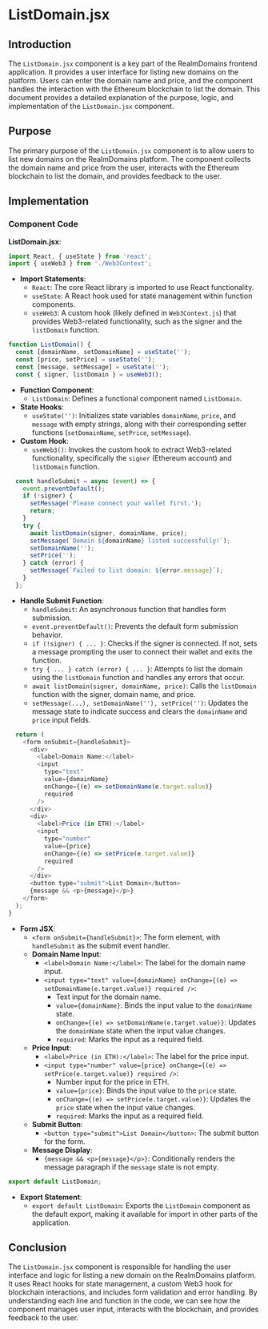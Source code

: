 # ListDomain.jsx

## Introduction

The `ListDomain.jsx` component is a key part of the RealmDomains frontend application. It provides a user interface for listing new domains on the platform. Users can enter the domain name and price, and the component handles the interaction with the Ethereum blockchain to list the domain. This document provides a detailed explanation of the purpose, logic, and implementation of the `ListDomain.jsx` component.

## Purpose

The primary purpose of the `ListDomain.jsx` component is to allow users to list new domains on the RealmDomains platform. The component collects the domain name and price from the user, interacts with the Ethereum blockchain to list the domain, and provides feedback to the user.

## Implementation

### Component Code

**ListDomain.jsx**:

```javascript
import React, { useState } from 'react';
import { useWeb3 } from './Web3Context';
```
- **Import Statements**:
  - `React`: The core React library is imported to use React functionality.
  - `useState`: A React hook used for state management within function components.
  - `useWeb3`: A custom hook (likely defined in `Web3Context.js`) that provides Web3-related functionality, such as the signer and the `listDomain` function.

```javascript
function ListDomain() {
  const [domainName, setDomainName] = useState('');
  const [price, setPrice] = useState('');
  const [message, setMessage] = useState('');
  const { signer, listDomain } = useWeb3();
```
- **Function Component**:
  - `ListDomain`: Defines a functional component named `ListDomain`.
- **State Hooks**:
  - `useState('')`: Initializes state variables `domainName`, `price`, and `message` with empty strings, along with their corresponding setter functions (`setDomainName`, `setPrice`, `setMessage`).
- **Custom Hook**:
  - `useWeb3()`: Invokes the custom hook to extract Web3-related functionality, specifically the `signer` (Ethereum account) and `listDomain` function.

```javascript
  const handleSubmit = async (event) => {
    event.preventDefault();
    if (!signer) {
      setMessage('Please connect your wallet first.');
      return;
    }
    try {
      await listDomain(signer, domainName, price);
      setMessage(`Domain ${domainName} listed successfully!`);
      setDomainName('');
      setPrice('');
    } catch (error) {
      setMessage(`Failed to list domain: ${error.message}`);
    }
  };
```
- **Handle Submit Function**:
  - `handleSubmit`: An asynchronous function that handles form submission.
  - `event.preventDefault()`: Prevents the default form submission behavior.
  - `if (!signer) { ... }`: Checks if the signer is connected. If not, sets a message prompting the user to connect their wallet and exits the function.
  - `try { ... } catch (error) { ... }`: Attempts to list the domain using the `listDomain` function and handles any errors that occur.
  - `await listDomain(signer, domainName, price)`: Calls the `listDomain` function with the signer, domain name, and price.
  - `setMessage(...), setDomainName(''), setPrice('')`: Updates the message state to indicate success and clears the `domainName` and `price` input fields.

```javascript
  return (
    <form onSubmit={handleSubmit}>
      <div>
        <label>Domain Name:</label>
        <input
          type="text"
          value={domainName}
          onChange={(e) => setDomainName(e.target.value)}
          required
        />
      </div>
      <div>
        <label>Price (in ETH):</label>
        <input
          type="number"
          value={price}
          onChange={(e) => setPrice(e.target.value)}
          required
        />
      </div>
      <button type="submit">List Domain</button>
      {message && <p>{message}</p>}
    </form>
  );
}
```
- **Form JSX**:
  - `<form onSubmit={handleSubmit}>`: The form element, with `handleSubmit` as the submit event handler.
  - **Domain Name Input**:
    - `<label>Domain Name:</label>`: The label for the domain name input.
    - `<input type="text" value={domainName} onChange={(e) => setDomainName(e.target.value)} required />`: 
      - Text input for the domain name.
      - `value={domainName}`: Binds the input value to the `domainName` state.
      - `onChange={(e) => setDomainName(e.target.value)}`: Updates the `domainName` state when the input value changes.
      - `required`: Marks the input as a required field.
  - **Price Input**:
    - `<label>Price (in ETH):</label>`: The label for the price input.
    - `<input type="number" value={price} onChange={(e) => setPrice(e.target.value)} required />`:
      - Number input for the price in ETH.
      - `value={price}`: Binds the input value to the `price` state.
      - `onChange={(e) => setPrice(e.target.value)}`: Updates the `price` state when the input value changes.
      - `required`: Marks the input as a required field.
  - **Submit Button**:
    - `<button type="submit">List Domain</button>`: The submit button for the form.
  - **Message Display**:
    - `{message && <p>{message}</p>}`: Conditionally renders the message paragraph if the `message` state is not empty.

```javascript
export default ListDomain;
```
- **Export Statement**:
  - `export default ListDomain`: Exports the `ListDomain` component as the default export, making it available for import in other parts of the application.

## Conclusion

The `ListDomain.jsx` component is responsible for handling the user interface and logic for listing a new domain on the RealmDomains platform. It uses React hooks for state management, a custom Web3 hook for blockchain interactions, and includes form validation and error handling. By understanding each line and function in the code, we can see how the component manages user input, interacts with the blockchain, and provides feedback to the user.
